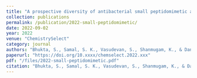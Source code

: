 ```yaml
---
title: "A prospective diversity of antibacterial small peptidomimetic and quorum sensing mediated drug: A review"
collection: publications
permalink: /publication/2022-small-peptidomimetic/
date: 2022-09-02
year: 2022
venue: "ChemistrySelect"
category: journal
authors: "Bhukta, S., Samal, S. K., Vasudevan, S., Shanmugam, K., & Dandela, R."
paperurl: "https://doi.org/10.xxxx/chemselect.2022.xxx"
pdf: "/files/2022-small-peptidomimetic.pdf"
citation: "Bhukta, S., Samal, S. K., Vasudevan, S., Shanmugam, K., & Dandela, R. (2022). A prospective diversity of antibacterial small peptidomimetic and quorum sensing mediated drug: A review. *ChemistrySelect*, 2022. https://doi.org/10.xxxx/chemselect.2022.xxx"
---
```

